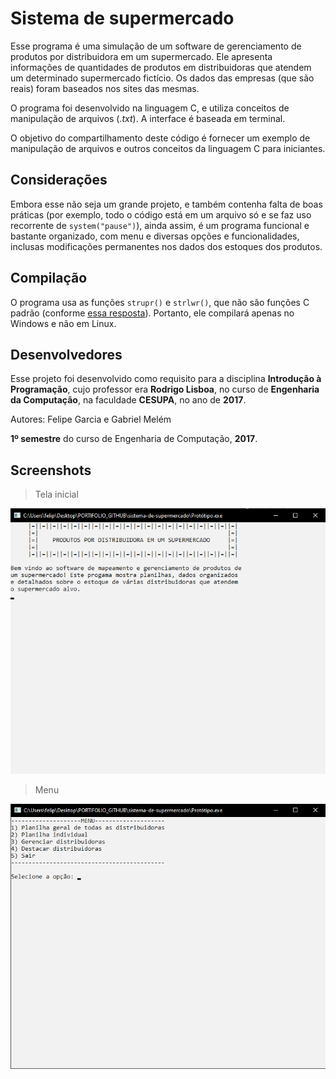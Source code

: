 # Sistema de supermercado

Esse programa é uma simulação de um software de gerenciamento de produtos por distribuidora em um supermercado. Ele apresenta informações de quantidades de produtos em distribuidoras que atendem um determinado supermercado fictício. Os dados das empresas (que são reais) foram baseados nos sites das mesmas.

O programa foi desenvolvido na linguagem C, e utiliza conceitos de manipulação de arquivos (*.txt*). A interface é baseada em terminal.

O objetivo do compartilhamento deste código é fornecer um exemplo de manipulação de arquivos e outros conceitos da linguagem C para iniciantes.

## Considerações
Embora esse não seja um grande projeto, e também contenha falta de boas práticas (por exemplo, todo o código está em um arquivo só e se faz uso recorrente de ```system("pause")```), ainda assim, é um programa funcional e bastante organizado, com menu e diversas opções e funcionalidades, inclusas modificações permanentes nos dados dos estoques dos produtos.


## Compilação
O programa usa as funções ```strupr()``` e ```strlwr()```, que não são funções C padrão (conforme [essa resposta](https://stackoverflow.com/questions/23618316/undefined-reference-to-strlwr)). Portanto, ele compilará apenas no Windows e não em Linux.


## Desenvolvedores
Esse projeto foi desenvolvido como requisito para a disciplina **Introdução à Programação**, cujo professor era **Rodrigo Lisboa**, no curso de **Engenharia da Computação**, na faculdade **CESUPA**, no ano de **2017**.

Autores: Felipe Garcia e Gabriel Melém

**1º semestre** do curso de Engenharia de Computação, **2017**.

## Screenshots

> Tela inicial

![](/screenshots/tela-inicial.png)

> Menu

![](/screenshots/menu.png)
